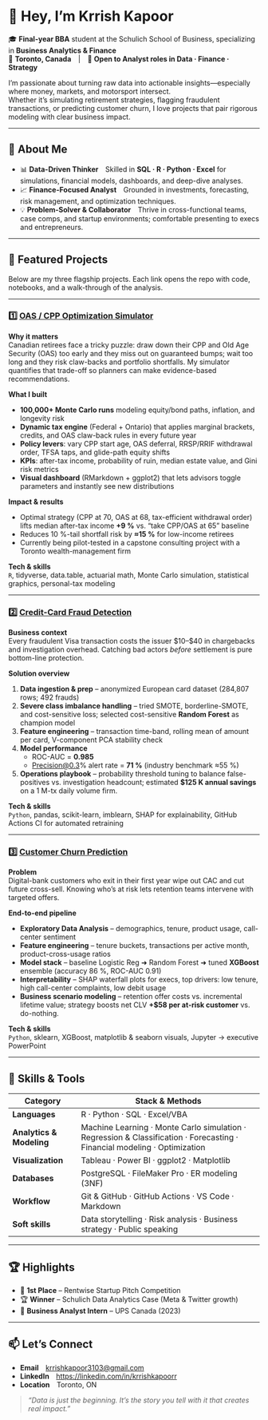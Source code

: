 # 👋 Hey, I’m Krrish Kapoor

🎓 **Final-year BBA** student at the Schulich School of Business, specializing in **Business Analytics & Finance**  
📍 **Toronto, Canada** | 🔎 **Open to Analyst roles in Data · Finance · Strategy**

I’m passionate about turning raw data into actionable insights—especially where money, markets, and motorsport intersect.  
Whether it’s simulating retirement strategies, flagging fraudulent transactions, or predicting customer churn, I love projects that pair rigorous modeling with clear business impact.

---

## 🔎 About Me

- 📊 **Data-Driven Thinker** Skilled in **SQL · R · Python · Excel** for simulations, financial models, dashboards, and deep-dive analyses.  
- 📈 **Finance-Focused Analyst** Grounded in investments, forecasting, risk management, and optimization techniques.  
- 💡 **Problem-Solver & Collaborator** Thrive in cross-functional teams, case comps, and startup environments; comfortable presenting to execs and entrepreneurs.  

---

## 📁 Featured Projects

Below are my three flagship projects. Each link opens the repo with code, notebooks, and a walk-through of the analysis.

---

### 1️⃣ [OAS / CPP Optimization Simulator](https://github.com/KrrishKapoor/OAS-Strategy-Simulation) 

**Why it matters**  
Canadian retirees face a tricky puzzle: draw down their CPP and Old Age Security (OAS) too early and they miss out on guaranteed bumps; wait too long and they risk claw-backs and portfolio shortfalls. My simulator quantifies that trade-off so planners can make evidence-based recommendations.

**What I built**  
* **100,000+ Monte Carlo runs** modeling equity/bond paths, inflation, and longevity risk  
* **Dynamic tax engine** (Federal + Ontario) that applies marginal brackets, credits, and OAS claw-back rules in every future year  
* **Policy levers**: vary CPP start age, OAS deferral, RRSP/RRIF withdrawal order, TFSA taps, and glide-path equity shifts  
* **KPIs**: after-tax income, probability of ruin, median estate value, and Gini risk metrics  
* **Visual dashboard** (RMarkdown + ggplot2) that lets advisors toggle parameters and instantly see new distributions  

**Impact & results**  
* Optimal strategy (CPP at 70, OAS at 68, tax-efficient withdrawal order) lifts median after-tax income **+9 %** vs. “take CPP/OAS at 65” baseline  
* Reduces 10 %-tail shortfall risk by **≈15 %** for low-income retirees  
* Currently being pilot-tested in a capstone consulting project with a Toronto wealth-management firm  

**Tech & skills**  
`R`, tidyverse, data.table, actuarial math, Monte Carlo simulation, statistical graphics, personal-tax modeling

---

### 2️⃣ [Credit-Card Fraud Detection](https://github.com/KrrishKapoor/credit-card-fraud-detection)

**Business context**  
Every fraudulent Visa transaction costs the issuer \$10–\$40 in chargebacks and investigation overhead. Catching bad actors *before* settlement is pure bottom-line protection.

**Solution overview**  
1. **Data ingestion & prep** – anonymized European card dataset (284,807 rows; 492 frauds)  
2. **Severe class imbalance handling** – tried SMOTE, borderline-SMOTE, and cost-sensitive loss; selected cost-sensitive **Random Forest** as champion model  
3. **Feature engineering** – transaction time-band, rolling mean of amount per card, V-component PCA stability check  
4. **Model performance**  
   * ROC-AUC = **0.985**  
   * Precision@0.3% alert rate = **71 %** (industry benchmark ≈55 %)  
5. **Operations playbook** – probability threshold tuning to balance false-positives vs. investigation headcount; estimated **\$125 K annual savings** on a 1 M-tx daily volume firm.  

**Tech & skills**  
`Python`, pandas, scikit-learn, imblearn, SHAP for explainability, GitHub Actions CI for automated retraining

---

### 3️⃣ [Customer Churn Prediction](https://github.com/KrrishKapoor/churn-prediction)  

**Problem**  
Digital-bank customers who exit in their first year wipe out CAC and cut future cross-sell. Knowing who’s at risk lets retention teams intervene with targeted offers.

**End-to-end pipeline**  
* **Exploratory Data Analysis** – demographics, tenure, product usage, call-center sentiment  
* **Feature engineering** – tenure buckets, transactions per active month, product-cross-usage ratios  
* **Model stack** – baseline Logistic Reg ➜ Random Forest ➜ tuned **XGBoost** ensemble (accuracy 86 %, ROC-AUC 0.91)  
* **Interpretability** – SHAP waterfall plots for execs, top drivers: low tenure, high call-center complaints, low debit usage  
* **Business scenario modeling** – retention offer costs vs. incremental lifetime value; strategy boosts net CLV **+\$58 per at-risk customer** vs. do-nothing.

**Tech & skills**  
`Python`, sklearn, XGBoost, matplotlib & seaborn visuals, Jupyter → executive PowerPoint

---

## 🧰 Skills & Tools

| Category | Stack & Methods |
|----------|-----------------|
| **Languages** | R · Python · SQL · Excel/VBA |
| **Analytics & Modeling** | Machine Learning · Monte Carlo simulation · Regression & Classification · Forecasting · Financial modeling · Optimization |
| **Visualization** | Tableau · Power BI · ggplot2 · Matplotlib |
| **Databases** | PostgreSQL · FileMaker Pro · ER modeling (3NF) |
| **Workflow** | Git & GitHub · GitHub Actions · VS Code · Markdown |
| **Soft skills** | Data storytelling · Risk analysis · Business strategy · Public speaking |

---

## 🏆 Highlights

- 🥇 **1st Place** – Rentwise Startup Pitch Competition  
- 🏆 **Winner** – Schulich Data Analytics Case (Meta & Twitter growth)  
- 💼 **Business Analyst Intern** – UPS Canada (2023)

---

## 📫 Let’s Connect

- **Email** krrishkapoor3103@gmail.com  
- **LinkedIn** <https://linkedin.com/in/krrishkapoorr>  
- **Location** Toronto, ON  

> *“Data is just the beginning. It’s the story you tell with it that creates real impact.”*
